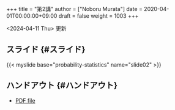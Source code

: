 +++
title = "第2講"
author = ["Noboru Murata"]
date = 2020-04-01T00:00:00+09:00
draft = false
weight = 1003
+++

<span class="timestamp-wrapper"><span class="timestamp">&lt;2024-04-11 Thu&gt; </span></span> 更新


## スライド {#スライド}

{{< myslide base="probability-statistics" name="slide02" >}}


## ハンドアウト {#ハンドアウト}

-   [PDF file](https://noboru-murata.github.io/probability-statistics/pdfs/slide02.pdf)
